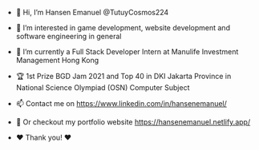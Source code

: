 - 👋 Hi, I’m Hansen Emanuel @TutuyCosmos224
- 👀 I’m interested in game development, website development and software engineering in general
- 🌱 I’m currently a Full Stack Developer Intern at Manulife Investment Management Hong Kong
- 🏆 1st Prize BGD Jam 2021 and Top 40 in DKI Jakarta Province in National Science Olympiad (OSN) Computer Subject

- 📫 Contact me on https://www.linkedin.com/in/hansenemanuel/
- 📶 Or checkout my portfolio website https://hansenemanuel.netlify.app/
- ❤ Thank you! ❤

<!---
TutuyCosmos224/TutuyCosmos224 is a ✨ special ✨ repository because its `README.md` (this file) appears on your GitHub profile.
You can click the Preview link to take a look at your changes.
--->

